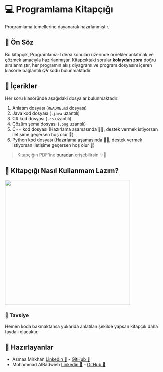 # 💻 Programlama Kitapçığı
Programlama temellerine dayanarak hazırlanmıştır.

## 🎤 Ön Söz
Bu kitapçık, Programlama-I dersi konuları üzerinde örnekler anlatmak ve çözmek amacıyla hazırlanmıştır. Kitapçıktaki sorular **kolaydan zora** doğru sıralanmıştır, her programın akış diyagramı ve program dosyasını içeren klasörle bağlantılı _QR_ kodu bulunmaktadır.

## 📑 İçerikler
Her soru klasöründe aşağıdaki dosyalar bulunmaktadır:

1. Anlatım dosyası (`README.md` dosyası)
2. Java kod dosyası (`.java` uzantılı)
3. C# kod dosyası (`.cs` uzantılı)
4. Çözüm şema dosyası (`.png` uzantılı)
5. C++ kod dosyası (Hazırlama aşamasında 👩‍💻, destek vermek istiyorsan iletişime geçersen hoş olur 🤗)
6. Python kod dosyası (Hazırlama aşamasında 👩‍💻, destek vermek istiyorsan iletişime geçersen hoş olur 🤗)

> Kitapçığın PDF'ine [buradan](./res/Programlama-IKitapçığıV.1.pdf) erişebilirsin ✨🚩

## 📍 Kitapçığı Nasıl Kullanmam Lazım?
<img src="./res/KullanmaAlgoritmasi.PNG" width="400"  />

### 🔖 Tavsiye
Hemen koda bakmaktansa yukarıda anlatılan şekilde yapsan kitapçık daha faydalı olacaktır.

## 🙌 Hazırlayanlar
- Asmaa Mirkhan [Linkedin 🔗](https://www.linkedin.com/in/asmaa-mirkhan/) - [GitHub 🔗](https://github.com/asmaamirkhan)
- Mohammad AlBadwieh [Linkedin 🔗](https://www.linkedin.com/in/mhdb96/) - [GitHub 🔗](https://github.com/mhdb96)